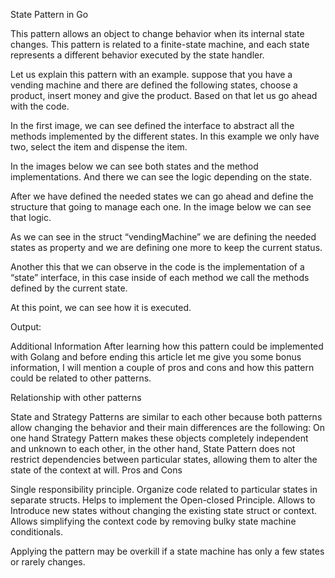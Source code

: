State Pattern in Go

This pattern allows an object to change behavior when its internal state changes. This pattern is related to a finite-state machine, and each state represents a different behavior executed by the state handler.

Let us explain this pattern with an example. suppose that you have a vending machine and there are defined the following states, choose a product, insert money and give the product. Based on that let us go ahead with the code.

In the first image, we can see defined the interface to abstract all the methods implemented by the different states. In this example we only have two, select the item and dispense the item.


In the images below we can see both states and the method implementations. And there we can see the logic depending on the state.



After we have defined the needed states we can go ahead and define the structure that going to manage each one. In the image below we can see that logic.

As we can see in the struct “vendingMachine” we are defining the needed states as property and we are defining one more to keep the current status.

Another this that we can observe in the code is the implementation of a “state” interface, in this case inside of each method we call the methods defined by the current state.


At this point, we can see how it is executed.


Output:


Additional Information
After learning how this pattern could be implemented with Golang and before ending this article let me give you some bonus information, I will mention a couple of pros and cons and how this pattern could be related to other patterns.

Relationship with other patterns

State and Strategy Patterns are similar to each other because both patterns allow changing the behavior and their main differences are the following:
On one hand Strategy Pattern makes these objects completely independent and unknown to each other, in the other hand, State Pattern does not restrict dependencies between particular states, allowing them to alter the state of the context at will.
Pros and Cons

Single responsibility principle. Organize code related to particular states in separate structs.
Helps to implement the Open-closed Principle. Allows to Introduce new states without changing the existing state struct or context.
Allows simplifying the context code by removing bulky state machine conditionals.

Applying the pattern may be overkill if a state machine has only a few states or rarely changes.